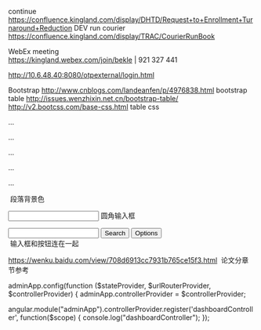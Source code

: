
continue https://confluence.kingland.com/display/DHTD/Request+to+Enrollment+Turnaround+Reduction
DEV run courier
https://confluence.kingland.com/display/TRAC/CourierRunBook

WebEx meeting   
https://kingland.webex.com/join/bekle   |  921 327 441     


http://10.6.48.40:8080/otpexternal/login.html


Bootstrap
http://www.cnblogs.com/landeanfen/p/4976838.html  bootstrap table
http://issues.wenzhixin.net.cn/bootstrap-table/
http://v2.bootcss.com/base-css.html   table css

  
<p class="bg-primary">...</p>
<p class="bg-success">...</p>
<p class="bg-info">...</p>
<p class="bg-warning">...</p>
<p class="bg-danger">...</p>  段落背景色

<input type="text" class="input-medium search-query"> 圆角输入框
<div class="input-append">
  <input class="span2" id="appendedInputButtons" type="text">
  <button class="btn" type="button">Search</button>
  <button class="btn" type="button">Options</button>
</div>  输入框和按钮连在一起


https://wenku.baidu.com/view/708d6913cc7931b765ce15f3.html  论文分章节参考


adminApp.config(function ($stateProvider, $urlRouterProvider, $controllerProvider) {
	adminApp.controllerProvider = $controllerProvider;
  
angular.module("adminApp").controllerProvider.register('dashboardController', function($scope)
{
   console.log("dashboardController");
});
